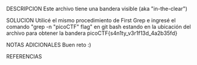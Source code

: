 DESCRIPCION
Este archivo tiene una bandera visible (aka "in-the-clear")
 
SOLUCION
Utilicé el mismo procedimiento de First Grep e ingresé el comando "grep -n "picoCTF" flag" en git bash estando en la ubicación del archivo para obtener la bandera
picoCTF{s4n1ty_v3r1f13d_4a2b35fd}

NOTAS ADICIONALES
Buen reto :)

REFERENCIAS